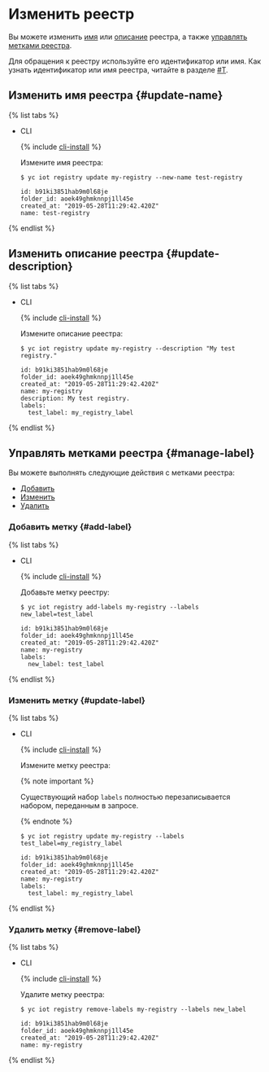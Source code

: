 # Изменить реестр

Вы можете изменить [имя](registry-update.md#update-name) или [описание](registry-update.md#update-description) реестра, а также [управлять метками реестра](registry-update.md#manage-label).

Для обращения к реестру используйте его идентификатор или имя. Как узнать идентификатор или имя реестра, читайте в разделе [#T](registry-list.md).

## Изменить имя реестра {#update-name}

{% list tabs %}

- CLI
  
  {% include [cli-install](../../../_includes/cli-install.md) %}
  
  Измените имя реестра:
  
  ```
  $ yc iot registry update my-registry --new-name test-registry
  
  id: b91ki3851hab9m0l68je
  folder_id: aoek49ghmknnpj1ll45e
  created_at: "2019-05-28T11:29:42.420Z"
  name: test-registry
  ```
  
{% endlist %}

## Изменить описание реестра {#update-description}

{% list tabs %}

- CLI
  
  {% include [cli-install](../../../_includes/cli-install.md) %}
  
  Измените описание реестра:
  
  ```
  $ yc iot registry update my-registry --description "My test registry."
  
  id: b91ki3851hab9m0l68je
  folder_id: aoek49ghmknnpj1ll45e
  created_at: "2019-05-28T11:29:42.420Z"
  name: my-registry
  description: My test registry.
  labels:
    test_label: my_registry_label
  ```
  
{% endlist %}

## Управлять метками реестра {#manage-label}

Вы можете выполнять следующие действия с метками реестра:

- [Добавить](registry-update.md#add-label)
- [Изменить](registry-update.md#update-label)
- [Удалить](registry-update.md#remove-label)

### Добавить метку {#add-label}

{% list tabs %}

- CLI
  
  {% include [cli-install](../../../_includes/cli-install.md) %}
  
  Добавьте метку реестру:
  
  ```
  $ yc iot registry add-labels my-registry --labels new_label=test_label
  
  id: b91ki3851hab9m0l68je
  folder_id: aoek49ghmknnpj1ll45e
  created_at: "2019-05-28T11:29:42.420Z"
  name: my-registry
  labels:
    new_label: test_label
  ```
  
{% endlist %}

### Изменить метку {#update-label}

{% list tabs %}

- CLI
  
  {% include [cli-install](../../../_includes/cli-install.md) %}
  
  Измените метку реестра:
  
  {% note important %}
  
  Существующий набор `labels` полностью перезаписывается набором, переданным в запросе.
  
  {% endnote %}
  
  ```
  $ yc iot registry update my-registry --labels test_label=my_registry_label
  
  id: b91ki3851hab9m0l68je
  folder_id: aoek49ghmknnpj1ll45e
  created_at: "2019-05-28T11:29:42.420Z"
  name: my-registry
  labels:
    test_label: my_registry_label
  ```
  
{% endlist %}

### Удалить метку {#remove-label}

{% list tabs %}

- CLI
  
  {% include [cli-install](../../../_includes/cli-install.md) %}
  
  Удалите метку реестра:
  
  ```
  $ yc iot registry remove-labels my-registry --labels new_label
  
  id: b91ki3851hab9m0l68je
  folder_id: aoek49ghmknnpj1ll45e
  created_at: "2019-05-28T11:29:42.420Z"
  name: my-registry
  ```
  
{% endlist %}
